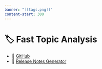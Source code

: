 ```yaml
---
banner: "[[tags.png]]"
content-start: 300
---
```


# 🏷️ Fast Topic Analysis

- 🐙 [GitHub](https://github.com/jparkerweb/fast-topic-analysis)
- 📝 [Release Notes Generator](https://jparkerweb.github.io/release-notes/)